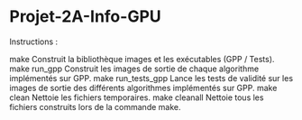 Projet-2A-Info-GPU
==================

Instructions :

make				Construit la bibliothèque images et les exécutables (GPP / Tests).
make run_gpp		Construit les images de sortie de chaque algorithme implémentés sur GPP.
make run_tests_gpp	Lance les tests de validité sur les images de sortie des différents algorithmes implémentés sur GPP.
make clean			Nettoie les fichiers temporaires.
make cleanall		Nettoie tous les fichiers construits lors de la commande make. 
